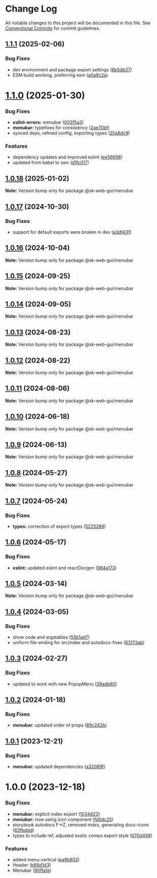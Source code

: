 # Change Log

All notable changes to this project will be documented in this file.
See [Conventional Commits](https://conventionalcommits.org) for commit guidelines.

## [1.1.1](https://github.com/Sundsvallskommun/web-shared-components/compare/@sk-web-gui/menubar@1.1.0...@sk-web-gui/menubar@1.1.1) (2025-02-06)

### Bug Fixes

- dev environment and package export settings ([8b5db37](https://github.com/Sundsvallskommun/web-shared-components/commit/8b5db37a3d1cdefe5409c1750f04cae6f57e4bb1))
- ESM build working, preferring esm ([a0a9c2a](https://github.com/Sundsvallskommun/web-shared-components/commit/a0a9c2a2f21c60df7f384bc2ac3479e101b1ab7d))

# [1.1.0](https://github.com/Sundsvallskommun/web-shared-components/compare/@sk-web-gui/menubar@1.0.18...@sk-web-gui/menubar@1.1.0) (2025-01-30)

### Bug Fixes

- **eslint-errors:** menubar ([003f5a3](https://github.com/Sundsvallskommun/web-shared-components/commit/003f5a315fc7b07a9271ce80fa70231997d398d5))
- **menubar:** typefixes for consistency ([2ae70bf](https://github.com/Sundsvallskommun/web-shared-components/commit/2ae70bff8b800d60aa0284dd7755aa25b84675ff))
- synced deps, refined config, exporting types ([25a8dc9](https://github.com/Sundsvallskommun/web-shared-components/commit/25a8dc9b32bf94ab65782cb26e230514f9224468))

### Features

- dependency updates and improved eslint ([ee56698](https://github.com/Sundsvallskommun/web-shared-components/commit/ee56698550bd45c1711eba643042cb6379ebd8f6))
- updated from babel to swc ([d1fc017](https://github.com/Sundsvallskommun/web-shared-components/commit/d1fc01761ba14f93d93b272ff802267ff86efbdc))

## [1.0.18](https://github.com/Sundsvallskommun/web-shared-components/compare/@sk-web-gui/menubar@1.0.17...@sk-web-gui/menubar@1.0.18) (2025-01-02)

**Note:** Version bump only for package @sk-web-gui/menubar

## [1.0.17](https://github.com/Sundsvallskommun/web-shared-components/compare/@sk-web-gui/menubar@1.0.16...@sk-web-gui/menubar@1.0.17) (2024-10-30)

### Bug Fixes

- support for default exports were broken in dev ([a3df431](https://github.com/Sundsvallskommun/web-shared-components/commit/a3df431658d2e7650bd14b94ca18af797065bea3))

## [1.0.16](https://github.com/Sundsvallskommun/web-shared-components/compare/@sk-web-gui/menubar@1.0.15...@sk-web-gui/menubar@1.0.16) (2024-10-04)

**Note:** Version bump only for package @sk-web-gui/menubar

## [1.0.15](https://github.com/Sundsvallskommun/web-shared-components/compare/@sk-web-gui/menubar@1.0.14...@sk-web-gui/menubar@1.0.15) (2024-09-25)

**Note:** Version bump only for package @sk-web-gui/menubar

## [1.0.14](https://github.com/Sundsvallskommun/web-shared-components/compare/@sk-web-gui/menubar@1.0.13...@sk-web-gui/menubar@1.0.14) (2024-09-05)

**Note:** Version bump only for package @sk-web-gui/menubar

## [1.0.13](https://github.com/Sundsvallskommun/web-shared-components/compare/@sk-web-gui/menubar@1.0.12...@sk-web-gui/menubar@1.0.13) (2024-08-23)

**Note:** Version bump only for package @sk-web-gui/menubar

## [1.0.12](https://github.com/Sundsvallskommun/web-shared-components/compare/@sk-web-gui/menubar@1.0.11...@sk-web-gui/menubar@1.0.12) (2024-08-22)

**Note:** Version bump only for package @sk-web-gui/menubar

## [1.0.11](https://github.com/Sundsvallskommun/web-shared-components/compare/@sk-web-gui/menubar@1.0.10...@sk-web-gui/menubar@1.0.11) (2024-08-06)

**Note:** Version bump only for package @sk-web-gui/menubar

## [1.0.10](https://github.com/Sundsvallskommun/web-shared-components/compare/@sk-web-gui/menubar@1.0.9...@sk-web-gui/menubar@1.0.10) (2024-06-18)

**Note:** Version bump only for package @sk-web-gui/menubar

## [1.0.9](https://github.com/Sundsvallskommun/web-shared-components/compare/@sk-web-gui/menubar@1.0.8...@sk-web-gui/menubar@1.0.9) (2024-06-13)

**Note:** Version bump only for package @sk-web-gui/menubar

## [1.0.8](https://github.com/Sundsvallskommun/web-shared-components/compare/@sk-web-gui/menubar@1.0.7...@sk-web-gui/menubar@1.0.8) (2024-05-27)

**Note:** Version bump only for package @sk-web-gui/menubar

## [1.0.7](https://github.com/Sundsvallskommun/web-shared-components/compare/@sk-web-gui/menubar@1.0.6...@sk-web-gui/menubar@1.0.7) (2024-05-24)

### Bug Fixes

- **types:** correction of export types ([5225289](https://github.com/Sundsvallskommun/web-shared-components/commit/52252890b4206faa9bc70111e75f1ef818e0d8fe))

## [1.0.6](https://github.com/Sundsvallskommun/web-shared-components/compare/@sk-web-gui/menubar@1.0.5...@sk-web-gui/menubar@1.0.6) (2024-05-17)

### Bug Fixes

- **eslint:** updated eslint and reactDocgen ([984a173](https://github.com/Sundsvallskommun/web-shared-components/commit/984a17371f052a0cbe23d01fd31722f0fa2a56eb))

## [1.0.5](https://github.com/Sundsvallskommun/web-shared-components/compare/@sk-web-gui/menubar@1.0.4...@sk-web-gui/menubar@1.0.5) (2024-03-14)

**Note:** Version bump only for package @sk-web-gui/menubar

## [1.0.4](https://github.com/Sundsvallskommun/web-shared-components/compare/@sk-web-gui/menubar@1.0.3...@sk-web-gui/menubar@1.0.4) (2024-03-05)

### Bug Fixes

- show code and argstables ([55b1ad7](https://github.com/Sundsvallskommun/web-shared-components/commit/55b1ad76e98d0319ca6e7c664e618186dce40936))
- uniform file-ending for src/index and autodocs-fixes ([63173ab](https://github.com/Sundsvallskommun/web-shared-components/commit/63173ab9474b4cb3bc97da6b780bdfb4ae65990c))

## [1.0.3](https://github.com/Sundsvallskommun/web-shared-components/compare/@sk-web-gui/menubar@1.0.2...@sk-web-gui/menubar@1.0.3) (2024-02-27)

### Bug Fixes

- updated to work with new PopupMenu ([39adb60](https://github.com/Sundsvallskommun/web-shared-components/commit/39adb609ca6493e4d8d69491266e4eef7cf6a8b4))

## [1.0.2](https://github.com/Sundsvallskommun/web-shared-components/compare/@sk-web-gui/menubar@1.0.1...@sk-web-gui/menubar@1.0.2) (2024-01-18)

### Bug Fixes

- **menubar:** updated order of props ([89c242b](https://github.com/Sundsvallskommun/web-shared-components/commit/89c242b0a89cf4d82c5376ed9c6f0a1c238150b9))

## [1.0.1](https://github.com/Sundsvallskommun/web-shared-components/compare/@sk-web-gui/menubar@1.0.0...@sk-web-gui/menubar@1.0.1) (2023-12-21)

### Bug Fixes

- **menubar:** updated dependencies ([a32089f](https://github.com/Sundsvallskommun/web-shared-components/commit/a32089f1ea95abe4f6c3a26d3824a5bd8d825acd))

# 1.0.0 (2023-12-18)

### Bug Fixes

- **menubar:** explicit index export ([1534423](https://github.com/Sundsvallskommun/web-shared-components/commit/15344235dfb32e3718dccff3e5d01138c221f5c3))
- **menubar:** now using icon component ([fd5dc25](https://github.com/Sundsvallskommun/web-shared-components/commit/fd5dc2516443e51bc140c2d8576d7d227527ba66))
- storybook autodocs F->Z, removed mdxs, generating docs-icons ([63fbddd](https://github.com/Sundsvallskommun/web-shared-components/commit/63fbddd93035115ae805d7e21ad73ef426e93a42))
- types to include ref, adjusted exotic comps export style ([070d499](https://github.com/Sundsvallskommun/web-shared-components/commit/070d4990ecea5d5ce90ebdd684a381bb8ad95861))

### Features

- added menu-vertical ([ea9b802](https://github.com/Sundsvallskommun/web-shared-components/commit/ea9b802ce58a1974e4128dd30c4d146de5ffb8b8))
- Header ([b88d1d3](https://github.com/Sundsvallskommun/web-shared-components/commit/b88d1d3dc1c7ec2c48d945a47a8d3c34a4e24e68))
- Menubar ([90ffa1e](https://github.com/Sundsvallskommun/web-shared-components/commit/90ffa1e869ee90aa95be1d155a65c2d42fd2edc9))
